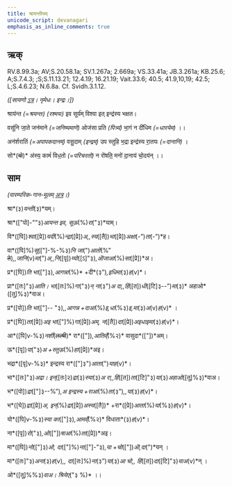 ```yaml
---
title: श्रायन्तीयम्  
unicode_script: devanagari  
emphasis_as_inline_comments: true
---   
```


## ऋक्

RV.8.99.3a; AV;S.20.58.1a; SV.1.267a; 2.669a; VS.33.41a; JB.3.261a; KB.25.6; A;S.7.4.3; ;S;S.11.13.21; 12.4.19; 16.21.19; Vait.33.6; 40.5; 41.9,10,19; 42.5; L;S.4.6.23; N.6.8a. Cf. Svidh.3.1.12.

*([सायणो [ऽत्र](https://archive.org/stream/RgVedaWithSayanasCommentaryPart3/rv_sayanabhasya_part3#page/n1039/mode/1up&sa=D&ust=1542425956252000)। नृमेधः। इन्द्रः।])*

श्राय॑न्त *(=श्रयन्तः)* *(रश्मयः)* इव सूर्य॑म् विश्वा इत् इन्द्र॑स्य भक्षत।

वसू॑नि जा॒ते जन॑माने *(=जनिष्यमाणे)* ओज॑सा प्रति *(पित्र्यं)* भा॒गं न दी॑धिम *(=धारयेम)* ।।

अन॑र्शरातिं *(=अपापकदानम्)* वसु॒दाम् *(इन्द्रम्)* उप स्तुहि भ॒द्रा इन्द्र॑स्य रा॒तयः *(=दानानि)* ।

सो*(~~यो~~)* अ॑स्य॒ कामं॑ विध॒तो *(=परिचरतो)* न रो॑षति॒ मनो॑ दा॒नाय॑ चो॒दय॑न् ।।

## साम

*(पारम्परिक-गान-मूलम् [अत्र](https://sanskritdocuments.org/sites/pssramanujaswamy/AASHEERVACHANA%2520SAAMAANI.pdf&sa=D&ust=1542425956253000)।)*

श्रा*(३)*यन्ती*(३)*यम्।  

श्रा*(["पो]-"”३)*आयन्त इव, सूऊ*(%)*रा*("३)*याम्।

वि*([पि])*श्वा*([प्रे])*यदी*(%)*न्द्रा*([प्रे])*अ,,स्य*([तै])*भा*([प्रे])*अक्षा*(-”)*ता*(-”)*ह।

वा*([पि]%)*सू*(["]-%-%३)*नि जा*(")*आतो*(%” ~~ते~~)*,,जानि*(v)*मा*(")*अ,,नि*([पृ])*य्यो*([ऽ]"३)*,ऒजाआ*(%)*सा*([प्रे])*अ।

प्र*([पि])*ति भा*(["]३)*,आगन्ना*(%)* +दी*(३”)*,इधिमा*(३)*ह*(v)*।

प्रा*([तः]"३)*आति। भा*([तः]%)*गा*("३)*न् ना*(३")*अ दा,,हिं*([त])*धी*([टि]३--”)*मा*(३)* अहाओ*([तु]%३)*वाअ।

प्र*([पो])*ति भा*(["]-- "३)*,,आगन्न +दाआ*(%)*इ,धा*(%३)*इ,मा*(३)*अ*(‌v)*ह*(‌v)* ।

प्र*([पि])*ता*([प्रे])*अइ भा*(["]%)*गा*([प्रे])*अम्, न*([तै])*दा*([प्रे])*अइधाइमा*(‌३)*ह*(‌v)*।

आ*([पि]v-%३)*नर्शी*(~~लल्षी~~)* रा*(["])*,आतिव्ँ*(%२)* वासुदा*(["])*अम्।

ऊ*([पृ])*पा*("३)*अ +स्तुऊ*(%)*हा*([प्रे])*अइ।

भद्रा*([पृ]v-%३)* इन्द्रस्य रा*(["]३")*आता*(")*याह*(v)*।

भा*([तः]"३)*अद्रा।  इन्*([तः]२)*द्रा*(३)*स्या*(३)*अ रा,,हिं*([त])*ता*([टि]"३)*या*(३)*अहाओ*([तू]%३)*वाअ।

भ*([पो])*द्रा*(["]३--%”)*,अ इन्द्रस्य +राआ*(%)*ता*(३”)*,,या*(३)*ह*(v)*।

भ*([घे])*द्रा*([प्रे])*अ, इन्*(%)*द्रा*([प्रे])*अस्य*([तै])* +रा*([प्रे])*आता*(%)*या*(%३)*ह*(v)*।

यो*([पि]v-%३)*स्या का*(["]३)*,आमव्ँ*(%२)* विधाता*(३)*ह*(v)*।

ना*([पृ])*रो*("३)*,ओ*(["])*षाआ*(%)*ता*([प्रे])*अइ।

मा*([पि])*नो*(["]३)*ओ, दा*(["]%)*ना*(["]-”३)*,या +चो*(["])*ऒ,दा*(")*यन् ।

मा*([तः]"३)*अना*(३)*ह*(v)*,, दा*([तः]%)*ना*(३”)*या*(३)*आ चो,, हिं*([त])*दा*([टि]"३)*याअ*(v)*न् ।

 ओ*([तू]%%३)*वाअ। श्रियेए*("३ %)* ।।